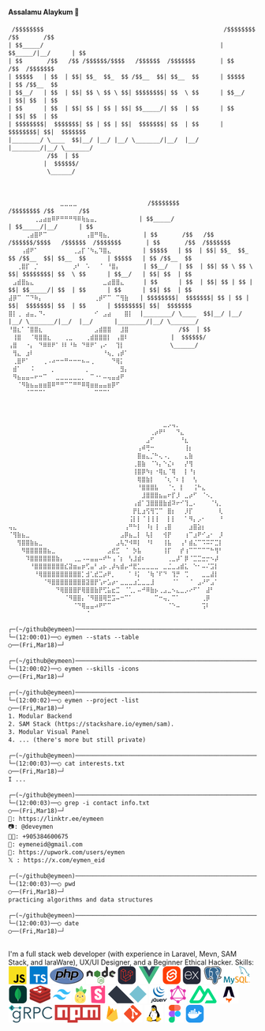 #### **Assalamu Alaykum** 👋
<!--
READ THIS:
https://patorjk.com/software/taag/
1. Alligator 1-2
2. Bloody          
3. ANSI Regular      
4. Fraktur         
5. Lean       
6. Big Money-ne            
7. Doh

-->


```
 /$$$$$$$$                                                   /$$$$$$$$ /$$       /$$
| $$_____/                                                  | $$_____/|__/      | $$
| $$       /$$   /$$ /$$$$$$/$$$$   /$$$$$$  /$$$$$$$       | $$       /$$  /$$$$$$$
| $$$$$   | $$  | $$| $$_  $$_  $$ /$$__  $$| $$__  $$      | $$$$$   | $$ /$$__  $$
| $$__/   | $$  | $$| $$ \ $$ \ $$| $$$$$$$$| $$  \ $$      | $$__/   | $$| $$  | $$
| $$      | $$  | $$| $$ | $$ | $$| $$_____/| $$  | $$      | $$      | $$| $$  | $$
| $$$$$$$$|  $$$$$$$| $$ | $$ | $$|  $$$$$$$| $$  | $$      | $$$$$$$$| $$|  $$$$$$$
|________/ \____  $$|__/ |__/ |__/ \_______/|__/  |__/      |________/|__/ \_______/                           
           /$$  | $$                                                                
          |  $$$$$$/                                                                
           \______/



⠀⠀⠀⠀⠀⠀⠀⠀⠀⠀⠀⠀⣀⣀⣀⣀⠀⠀⠀⠀⠀⠀⠀⠀⠀⠀⠀⠀⠀⠀   /$$$$$$$$                                                    /$$$$$$$$ /$$       /$$
⠀⠀⠀⠀⠀⠀⢀⣠⣴⣶⠿⠟⠛⠛⠛⠻⠿⢷⣦⣤⡀⠀⠀⠀⠀⠀⠀⠀   | $$_____/                                                   | $$_____/|__/      | $$
⠀⠀⠀⠀⢀⣴⣿⠟⠉⠀⠀⠀⠀⠀⠀⠀⠀⠀⢠⣿⠛⢿⣦⡀⠀⠀⠀⠀⠀   | $$       /$$   /$$ /$$$$$$/$$$$   /$$$$$$  /$$$$$$$       | $$       /$$  /$$$$$$$
⠀⠀⠀⢠⣾⠟⠁⠀⠀⠀⠀⠀⠀⠀⠀⢀⣠⡏⠈⠳⣄⠹⣿⣄⠀⠀⠀⠀    | $$$$$   | $$  | $$| $$_  $$_  $$ /$$__  $$| $$__  $$      | $$$$$   | $$ /$$__  $$
⠀⠀⢀⣿⡏⠀⡈⠀⠀⠀⠀⠀⠀⠀⠀⡰⠃⠀⠡⠀⠀⠈⠀⠘⣿⡄⠀⠀⠀   | $$__/   | $$  | $$| $$ \ $$ \ $$| $$$$$$$$| $$  \ $$      | $$__/   | $$| $$  | $$
⠀⣠⣾⣿⣦⣄⠀⠀⠀⠀⠀⠀⠀⠀⠀⠀⠀⠀⠀⠀⠀⠀⣀⣴⣿⣿⣄⠀⠀   | $$      | $$  | $$| $$ | $$ | $$| $$_____/| $$  | $$      | $$      | $$| $$  | $$
⣼⡿⠉⠀⠉⠙⠷⡄⠀⠀⠀⠀⠀⠀⠀⠀⠀⠀⠀⠀⢀⡾⠋⠉⠀⠉⢻⣷⠀  | $$$$$$$$|  $$$$$$$| $$ | $$ | $$|  $$$$$$$| $$  | $$      | $$$$$$$$| $$|  $$$$$$$
⣿⡇⢀⠀⣴⣤⡀⠙⠄⠀⠀⠀⠀⠀⠀⠀⠀⠀⠀⠀⠊⠀⣠⣴⠀⠀⠀⣿⡇  |________/ \____  $$|__/ |__/ |__/ \_______/|__/  |__/      |________/|__/ \_______/                           
⠘⣿⣆⠁⠈⣿⣿⣆⠀⠀⠀⠀⠀⠀⠀⠀⠀⠀⠀⠀⣠⣾⣿⣿⠀⠀⣸⣿⠀             /$$  | $$                                                                
⠀⢸⣿⠀⠀⠈⢿⣿⣿⣆⠀⠀⠀⢀⣀⠀⠀⠀⢀⣾⣿⣿⣿⡇⠀⢠⣿⠇            |  $$$$$$/                                                                
⢠⣿⠀⠀⠐⡄⠀⠙⠿⠿⠟⠁⠸⠇⠘⠷⠀⠙⠿⠟⠁⢠⠔⠀⠀⢹⡇             \______/                                                                                                                    
⠀⢻⣄⠀⣰⠇⠀⠀⠀⠀⠀⠀⠀⠀⠀⠀⠀⠀⠀⠀⠀⠀⠘⢦⡀⢠⡾⠁⠀
⠀⢀⣿⠟⠁⠀⠀⠀⢀⠠⠴⠒⠒⠛⠒⠒⠒⠦⠤⢀⠀⠀⠀⠀⠙⢿⡅⠀⠀
⠀⣾⠁⠀⠀⠨⠀⠀⠀⠀⡀⠀⠀⠀⠀⠀⠀⠀⡀⠀⠀⠀⠀⠀⠀⠀⣻⡄⠀
⠀⠻⣦⣤⣤⠤⠖⠒⠉⠀⠀⣀⣀⣀⣀⣀⣀⡀⠀⠉⠐⠂⠤⢤⣤⣴⠟⠀⠀
⠀⠀⠈⠻⣷⣦⣤⣶⣶⣿⠿⠛⠛⠉⠉⠛⠛⠿⢿⣶⣶⣤⣤⣶⡿⠋⠀⠀⠀
⠀⠀⠀⠀⠈⠉⠉⠉⠁⠀⠀⠀⠀⠀⠀⠀⠀⠀⠀⠀⠉⠉⠉⠁⠀⠀⠀⠀⠀



⠀⠀⠀⠀⠀⠀⠀⠀⠀⠀⠀⠀⠀⠀⠀⠀⠀⠀⠀⠀⠀⠀⠀⠀⠀⠀⠀⠀⠀⠀⠀⠀⠀⠀⠀⠀⣀⡠⢤⡀⠀⠀⠀⠀⠀⠀⠀⠀⠀⠀
⠀⠀⠀⠀⠀⠀⠀⠀⠀⠀⠀⠀⠀⠀⠀⠀⠀⠀⠀⠀⠀⠀⠀⠀⠀⠀⠀⠀⠀⠀⠀⠀⠀⢀⡴⠟⠃⠀⠀⠙⣄⠀⠀⠀⠀⠀⠀⠀⠀⠀
⠀⠀⠀⠀⠀⠀⠀⠀⠀⠀⠀⠀⠀⠀⠀⠀⠀⠀⠀⠀⠀⠀⠀⠀⠀⠀⠀⠀⠀⠀⠀⠀⣠⠋⠀⠀⠀⠀⠀⠀⠘⣆⠀⠀⠀⠀⠀⠀⠀⠀
⠀⠀⠀⠀⠀⠀⠀⠀⠀⠀⠀⠀⠀⠀⠀⠀⠀⠀⠀⠀⠀⠀⠀⠀⠀⠀⠀⠀⠀⠀⢠⠾⢛⠒⠀⠀⠀⠀⠀⠀⠀⢸⡆⠀⠀⠀⠀⠀⠀⠀
⠀⠀⠀⠀⠀⠀⠀⠀⠀⠀⠀⠀⠀⠀⠀⠀⠀⠀⠀⠀⠀⠀⠀⠀⠀⠀⠀⠀⠀⠀⣿⣶⣄⡈⠓⢄⠠⡀⠀⠀⠀⣄⣷⠀⠀⠀⠀⠀⠀⠀
⠀⠀⠀⠀⠀⠀⠀⠀⠀⠀⠀⠀⠀⠀⠀⠀⠀⠀⠀⠀⠀⠀⠀⠀⠀⠀⠀⠀⠀⢀⣿⣷⠀⠈⠱⡄⠑⣌⠆⠀⠀⡜⢻⠀⠀⠀⠀⠀⠀⠀
⠀⠀⠀⠀⠀⠀⠀⠀⠀⠀⠀⠀⠀⠀⠀⠀⠀⠀⠀⠀⠀⠀⠀⠀⠀⠀⠀⠀⠀⢸⣿⡿⠳⡆⠐⢿⣆⠈⢿⠀⠀⡇⠘⡆⠀⠀⠀⠀⠀⠀
⠀⠀⠀⠀⠀⠀⠀⠀⠀⠀⠀⠀⠀⠀⠀⠀⠀⠀⠀⠀⠀⠀⠀⠀⠀⠀⠀⠀⠀⠀⢿⣿⣷⡇⠀⠀⠈⢆⠈⠆⢸⠀⠀⢣⠀⠀⠀⠀⠀⠀
⠀⠀⠀⠀⠀⠀⠀⠀⠀⠀⠀⠀⠀⠀⠀⠀⠀⠀⠀⠀⠀⠀⠀⠀⠀⠀⠀⠀⠀⠀⠘⣿⣿⣿⣧⠀⠀⠈⢂⠀⡇⠀⠀⢨⠓⣄⠀⠀⠀⠀
⠀⠀⠀⠀⠀⠀⠀⠀⠀⠀⠀⠀⠀⠀⠀⠀⠀⠀⠀⠀⠀⠀⠀⠀⠀⠀⠀⠀⠀⠀⠀⣸⣿⣿⣿⣦⣤⠖⡏⡸⠀⣀⡴⠋⠀⠈⠢⡀⠀⠀
⠀⠀⠀⠀⠀⠀⠀⠀⠀⠀⠀⠀⠀⠀⠀⠀⠀⠀⠀⠀⠀⠀⠀⠀⠀⠀⠀⠀⠀⢠⣾⠁⣹⣿⣿⣿⣷⣾⠽⠖⠊⢹⣀⠄⠀⠀⠀⠈⢣⡀
⠀⠀⠀⠀⠀⠀⠀⠀⠀⠀⠀⠀⠀⠀⠀⠀⠀⠀⠀⠀⠀⠀⠀⠀⠀⠀⠀⠀⠀⡟⣇⣰⢫⢻⢉⠉⠀⣿⡆⠀⠀⡸⡏⠀⠀⠀⠀⠀⠀⢇
⠀⠀⠀⠀⠀⠀⠀⠀⠀⠀⠀⠀⠀⠀⠀⠀⠀⠀⠀⠀⠀⠀⠀⠀⠀⠀⠀⠀⢨⡇⡇⠈⢸⢸⢸⠀⠀⡇⡇⠀⠀⠁⠻⡄⡠⠂⠀⠀⠀⠘
⢤⣄⠀⠀⠀⠀⠀⠀⠀⠀⠀⠀⠀⠀⠀⠀⠀⠀⠀⠀⠀⠀⠀⠀⠀⠀⠀⢠⠛⠓⡇⠀⠸⡆⢸⠀⢠⣿⠀⠀⠀⠀⣰⣿⣵⡆⠀⠀⠀⠀
⠈⢻⣷⣦⣀⠀⠀⠀⠀⠀⠀⠀⠀⠀⠀⠀⠀⠀⠀⠀⠀⠀⠀⠀⠀⠀⣠⡿⣦⣀⡇⠀⢧⡇⠀⠀⢺⡟⠀⠀⠀⢰⠉⣰⠟⠊⣠⠂⠀⡸
⠀⠀⢻⣿⣿⣷⣦⣀⠀⠀⠀⠀⠀⠀⠀⠀⠀⠀⠀⠀⠀⠀⠀⠀⠀⣠⢧⡙⠺⠿⡇⠀⠘⠇⠀⠀⢸⣧⠀⠀⢠⠃⣾⣌⠉⠩⠭⠍⣉⡇
⠀⠀⠀⠻⣿⣿⣿⣿⣿⣦⣀⠀⠀⠀⠀⠀⠀⠀⠀⠀⠀⠀⠀⣠⣞⣋⠀⠈⠀⡳⣧⠀⠀⠀⠀⠀⢸⡏⠀⠀⡞⢰⠉⠉⠉⠉⠉⠓⢻⠃
⠀⠀⠀⠀⠹⣿⣿⣿⣿⣿⣿⣷⡄⠀⠀⢀⣀⠠⠤⣤⣤⠤⠞⠓⢠⠈⡆⠀⢣⣸⣾⠆⠀⠀⠀⠀⠀⢀⣀⡼⠁⡿⠈⣉⣉⣒⡒⠢⡼⠀
⠀⠀⠀⠀⠀⠘⣿⣿⣿⣿⣿⣿⣿⣎⣽⣶⣤⡶⢋⣤⠃⣠⡦⢀⡼⢦⣾⡤⠚⣟⣁⣀⣀⣀⣀⠀⣀⣈⣀⣠⣾⣅⠀⠑⠂⠤⠌⣩⡇⠀
⠀⠀⠀⠀⠀⠀⠘⢿⣿⣿⣿⣿⣿⣿⣿⣿⣿⡁⣺⢁⣞⣉⡴⠟⡀⠀⠀⠀⠁⠸⡅⠀⠈⢷⠈⠏⠙⠀⢹⡛⠀⢉⠀⠀⠀⣀⣀⣼⡇⠀
⠀⠀⠀⠀⠀⠀⠀⠀⠈⠻⣿⣿⣿⣿⣿⣿⣿⣿⣽⣿⡟⢡⠖⣡⡴⠂⣀⣀⣀⣰⣁⣀⣀⣸⠀⠀⠀⠀⠈⠁⠀⠀⠈⠀⣠⠜⠋⣠⠁⠀
⠀⠀⠀⠀⠀⠀⠀⠀⠀⠀⠀⠙⢿⣿⣿⣿⡟⢿⣿⣿⣷⡟⢋⣥⣖⣉⠀⠈⢁⡀⠤⠚⠿⣷⡦⢀⣠⣀⠢⣄⣀⡠⠔⠋⠁⠀⣼⠃⠀⠀
⠀⠀⠀⠀⠀⠀⠀⠀⠀⠀⠀⠀⠀⠈⠻⣿⣿⡄⠈⠻⣿⣿⢿⣛⣩⠤⠒⠉⠁⠀⠀⠀⠀⠀⠉⠒⢤⡀⠉⠁⠀⠀⠀⠀⠀⢀⡿⠀⠀⠀
⠀⠀⠀⠀⠀⠀⠀⠀⠀⠀⠀⠀⠀⠀⠀⠈⠙⢿⣤⣤⠴⠟⠋⠉⠀⠀⠀⠀⠀⠀⠀⠀⠀⠀⠀⠀⠀⠈⠑⠤⠀⠀⠀⠀⠀⢩⠇⠀⠀⠀
⠀⠀⠀⠀⠀⠀⠀⠀⠀⠀⠀⠀⠀⠀⠀⠀⠀⠀⠈⠀⠀⠀⠀⠀⠀⠀⠀⠀⠀⠀⠀⠀⠀⠀⠀⠀⠀⠀⠀⠀⠀⠀⠀⠀⠀⠀⠀⠀⠀⠀             

┌─(~/github@eymeen)─────────────────────────────────────────────────────────────────(bibarz@WebDucks:pts/0)─┐
└─(12:00:01)──○ eymen --stats --table                                                        ○──(Fri,Mar18)─┘

┌─(~/github@eymeen)─────────────────────────────────────────────────────────────────(bibarz@WebDucks:pts/0)─┐
└─(12:00:02)──○ eymen --skills -icons                                                        ○──(Fri,Mar18)─┘

┌─(~/github@eymeen)─────────────────────────────────────────────────────────────────(bibarz@WebDucks:pts/0)─┐
└─(12:00:02)──○ eymen --project -list                                                        ○──(Fri,Mar18)─┘
1. Modular Backend
2. SAM Stack (https://stackshare.io/eymen/sam).
3. Modular Visual Panel
4. ... (there's more but still private)

┌─(~/github@eymeen)─────────────────────────────────────────────────────────────────(bibarz@WebDucks:pts/0)─┐
└─(12:00:03)──○ cat interests.txt                                                            ○──(Fri,Mar18)─┘
I ...
 
┌─(~/github@eymeen)─────────────────────────────────────────────────────────────────(bibarz@WebDucks:pts/0)─┐
└─(12:00:03)──○ grep -i contact info.txt                                                     ○──(Fri,Mar18)─┘
🔗: https://linktr.ee/eymeen
📷: @deveymen
🤙🏻: +905384600675
📧: eymeneid@gmail.com
💼: https://upwork.com/users/eymen
𝕏 : https://x.com/eymen_eid

┌─(~/github@eymeen)─────────────────────────────────────────────────────────────────(bibarz@WebDucks:pts/0)─┐
└─(12:00:03)──○ pwd                                                                          ○──(Fri,Mar18)─┘
practicing algorithms and data structures

┌─(~/github@eymeen)─────────────────────────────────────────────────────────────────(bibarz@WebDucks:pts/0)─┐
└─(12:00:03)──○ date                                                                         ○──(Fri,Mar18)─┘
                                                        
```



I'm a full stack web developer (with experience in Laravel, Mevn, SAM Stack, and laraWare), UX/UI Designer, and a Beginner Ethical Hacker. Skills: 
![JavaScript](./skills/javascript.svg)
![TypeScript](./skills/typescript.svg)
![PHP](./skills/php.svg)
![Node](./skills/node.svg)
![Laravel](./skills/laravel.svg)
![Vue](./skills/vue.svg)
![Svelte](./skills/svelte.svg)
![ExpressJS](./skills/expressjs.svg)
![PostgreSQL](./skills/postgresql.svg)
![MySQL](./skills/mysql.svg)
![MongoDB](./skills/mongodb.svg)
![Redis](./skills/redis.svg)
![tailwind](./skills/tailwind.svg)
![Pinia](./skills/pinia.svg)
![Storybook JS](./skills/storybook.svg)
![Alpine.js](./skills/alpinejs.svg)
![jQuery](./skills/jquery.svg)
![GraphQL](./skills/graphql.svg)
![Nuxt.js](./skills/nuxt.svg)
![Astro](./skills/astro.svg)
![gRPC](./skills/grpc.svg)
![NPM](./skills/npm.svg)
![Firebase](./skills/firebase.svg)
![git](./skills/git.svg)
![Linux](./skills/linux.svg)
![Figma](./skills/figma.svg)
![Docker](./skills/docker.svg)



<!-- ![Remix](./skills/remix.svg) -->
<!-- ![Eleventy](./skills/eleventy.svg) -->
<!-- ![Sapper](./skills/sapper.svg) -->
```
```
